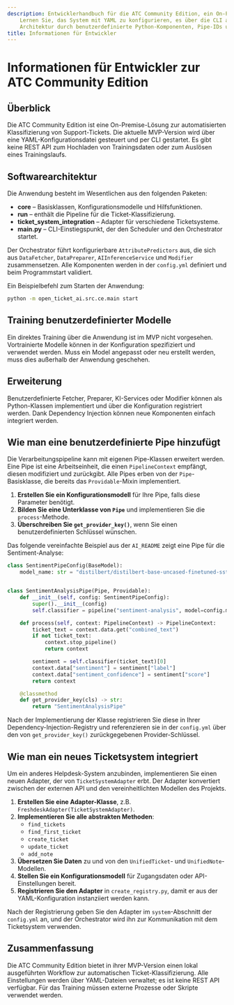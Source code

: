 ```yaml
---
description: Entwicklerhandbuch für die ATC Community Edition, ein On-Premise-Tool zur Ticket-Klassifizierung.
    Lernen Sie, das System mit YAML zu konfigurieren, es über die CLI auszuführen und seine
    Architektur durch benutzerdefinierte Python-Komponenten, Pipe-IDs und Adapter für Ticketsysteme zu erweitern.
title: Informationen für Entwickler
---
```


# Informationen für Entwickler zur ATC Community Edition

## Überblick

Die ATC Community Edition ist eine On-Premise-Lösung zur automatisierten Klassifizierung von Support-Tickets. Die aktuelle MVP-Version wird über eine YAML-Konfigurationsdatei gesteuert und per CLI gestartet. Es gibt keine REST API zum Hochladen von Trainingsdaten oder zum Auslösen eines Trainingslaufs.

## Softwarearchitektur

Die Anwendung besteht im Wesentlichen aus den folgenden Paketen:

*   **core** – Basisklassen, Konfigurationsmodelle und Hilfsfunktionen.
*   **run** – enthält die Pipeline für die Ticket-Klassifizierung.
*   **ticket\_system\_integration** – Adapter für verschiedene Ticketsysteme.
*   **main.py** – CLI-Einstiegspunkt, der den Scheduler und den Orchestrator startet.

Der Orchestrator führt konfigurierbare `AttributePredictors` aus, die sich aus `DataFetcher`, `DataPreparer`, `AIInferenceService` und `Modifier` zusammensetzen. Alle Komponenten werden in der `config.yml` definiert und beim Programmstart validiert.

Ein Beispielbefehl zum Starten der Anwendung:

```bash
python -m open_ticket_ai.src.ce.main start
```

## Training benutzerdefinierter Modelle

Ein direktes Training über die Anwendung ist im MVP nicht vorgesehen. Vortrainierte Modelle können in der Konfiguration spezifiziert und verwendet werden. Muss ein Model angepasst oder neu erstellt werden, muss dies außerhalb der Anwendung geschehen.

## Erweiterung

Benutzerdefinierte Fetcher, Preparer, KI-Services oder Modifier können als Python-Klassen implementiert und über die Konfiguration registriert werden. Dank Dependency Injection können neue Komponenten einfach integriert werden.

## Wie man eine benutzerdefinierte Pipe hinzufügt

Die Verarbeitungspipeline kann mit eigenen Pipe-Klassen erweitert werden. Eine Pipe ist eine
Arbeitseinheit, die einen `PipelineContext` empfängt, diesen modifiziert und zurückgibt. Alle
Pipes erben von der `Pipe`-Basisklasse, die bereits
das `Providable`-Mixin implementiert.

1.  **Erstellen Sie ein Konfigurationsmodell** für Ihre Pipe, falls diese Parameter benötigt.
2.  **Bilden Sie eine Unterklasse von `Pipe`** und implementieren Sie die `process`-Methode.
3.  **Überschreiben Sie `get_provider_key()`**, wenn Sie einen benutzerdefinierten Schlüssel wünschen.

Das folgende vereinfachte Beispiel aus der `AI_README` zeigt eine Pipe für die Sentiment-Analyse:

```python
class SentimentPipeConfig(BaseModel):
    model_name: str = "distilbert/distilbert-base-uncased-finetuned-sst-2-english"


class SentimentAnalysisPipe(Pipe, Providable):
    def __init__(self, config: SentimentPipeConfig):
        super().__init__(config)
        self.classifier = pipeline("sentiment-analysis", model=config.model_name)

    def process(self, context: PipelineContext) -> PipelineContext:
        ticket_text = context.data.get("combined_text")
        if not ticket_text:
            context.stop_pipeline()
            return context

        sentiment = self.classifier(ticket_text)[0]
        context.data["sentiment"] = sentiment["label"]
        context.data["sentiment_confidence"] = sentiment["score"]
        return context

    @classmethod
    def get_provider_key(cls) -> str:
        return "SentimentAnalysisPipe"
```

Nach der Implementierung der Klasse registrieren Sie diese in Ihrer Dependency-Injection-Registry
und referenzieren sie in der `config.yml` über den von
`get_provider_key()` zurückgegebenen Provider-Schlüssel.

## Wie man ein neues Ticketsystem integriert

Um ein anderes Helpdesk-System anzubinden, implementieren Sie einen neuen Adapter, der von
`TicketSystemAdapter` erbt. Der Adapter konvertiert zwischen der externen API und den
vereinheitlichten Modellen des Projekts.

1.  **Erstellen Sie eine Adapter-Klasse**, z.B. `FreshdeskAdapter(TicketSystemAdapter)`.
2.  **Implementieren Sie alle abstrakten Methoden**:
    - `find_tickets`
    - `find_first_ticket`
    - `create_ticket`
    - `update_ticket`
    - `add_note`
3.  **Übersetzen Sie Daten** zu und von den `UnifiedTicket`- und `UnifiedNote`-Modellen.
4.  **Stellen Sie ein Konfigurationsmodell** für Zugangsdaten oder API-Einstellungen bereit.
5.  **Registrieren Sie den Adapter** in `create_registry.py`, damit er aus der
    YAML-Konfiguration instanziiert werden kann.

Nach der Registrierung geben Sie den Adapter im `system`-Abschnitt der `config.yml` an,
und der Orchestrator wird ihn zur Kommunikation mit dem Ticketsystem verwenden.

## Zusammenfassung

Die ATC Community Edition bietet in ihrer MVP-Version einen lokal ausgeführten Workflow zur automatischen Ticket-Klassifizierung. Alle
Einstellungen werden über YAML-Dateien verwaltet; es ist keine REST API verfügbar. Für das Training müssen externe Prozesse oder Skripte verwendet werden.